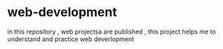# web-development
in this repository , web projectsa are published , this project helps me to understand and practice web deverlopment
